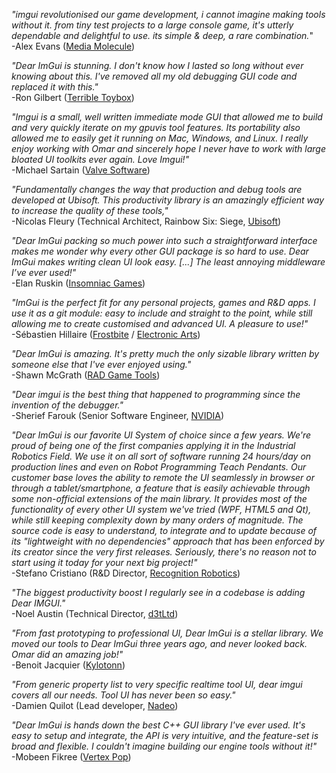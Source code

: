 _"imgui revolutionised our game development, i cannot imagine making tools without it. from tiny test projects to a large console game, it's utterly dependable and delightful to use. its simple & deep, a rare combination._"
<br>-Alex Evans ([Media Molecule](https://www.mediamolecule.com/))

_"Dear ImGui is stunning. I don't know how I lasted so long without ever knowing about this. I've removed all my old debugging GUI code and replaced it with this."_
<br>-Ron Gilbert ([Terrible Toybox](https://thimbleweedpark.com))

_"Imgui is a small, well written immediate mode GUI that allowed me to build and very quickly iterate on my gpuvis tool features. Its portability also allowed me to easily get it running on Mac, Windows, and Linux. I really enjoy working with Omar and sincerely hope I never have to work with large bloated UI toolkits ever again. Love Imgui!"_
<br>-Michael Sartain ([Valve Software](https://www.valvesoftware.com))

_"Fundamentally changes the way that production and debug tools are developed at Ubisoft. This productivity library is an amazingly efficient way to increase the quality of these tools,"_
<br>-Nicolas Fleury (Technical Architect, Rainbow Six: Siege, [Ubisoft](https://www.ubisoft.com))

_"Dear ImGui packing so much power into such a straightforward interface makes me wonder why every other GUI package is so hard to use. Dear ImGui makes writing clean UI look easy. [...] The least annoying middleware I’ve ever used!"_
<br>-Elan Ruskin ([Insomniac Games](https://insomniac.games))

_"ImGui is the perfect fit for any personal projects, games and R&D apps. I use it as a git module: easy to include and straight to the point, while still allowing me to create customised and advanced UI. A pleasure to use!"_
<br>-Sébastien Hillaire ([Frostbite](https://www.ea.com/frostbite) / [Electronic Arts](https://www.ea.com))

_"Dear ImGui is amazing. It's pretty much the only sizable library written by someone else that I've ever enjoyed using."_
<br>-Shawn McGrath ([RAD Game Tools](http://www.radgametools.com/))

_"Dear imgui is the best thing that happened to programming since the invention of the debugger."_
<br>-Sherief Farouk (Senior Software Engineer, [NVIDIA](http://www.nvidia.com))

_"Dear ImGui is our favorite UI System of choice since a few years. We're proud of being one of the first companies applying it in the Industrial Robotics Field.
We use it on all sort of software running 24 hours/day on production lines and even on Robot Programming Teach Pendants.
Our customer base loves the ability to remote the UI seamlessly in browser or through a tablet/smartphone, a feature that is easily achievable through some non-official extensions of the main library.
It provides most of the functionality of every other UI system we've tried (WPF, HTML5 and Qt), while still keeping complexity down by many orders of magnitude.
The source code is easy to understand, to integrate and to update because of its "lightweight with no dependencies" approach that has been enforced by its creator since the very first releases.
Seriously, there's no reason not to start using it today for your next big project!"_
<br>-Stefano Cristiano (R&D Director, [Recognition Robotics](https://recognitionrobotics.com/))

_"The biggest productivity boost I regularly see in a codebase is adding Dear IMGUI."_
<br>-Noel Austin (Technical Director, [d3tLtd](https://d3tltd.com/))

_"From fast prototyping to professional UI, Dear ImGui is a stellar library. We moved our tools to Dear ImGui three years ago, and never looked back. Omar did an amazing job!"_
<br>-Benoit Jacquier ([Kylotonn](https://www.kylotonn.com))

_"From generic property list to very specific realtime tool UI, dear imgui covers all our needs. Tool UI has never been so easy."_
<br>-Damien Quilot (Lead developer, [Nadeo](https://www.nadeo.com/))

_"Dear ImGui is hands down the best C++ GUI library I've ever used. It's easy to setup and integrate, the API is very intuitive, and the feature-set is broad and flexible. I couldn't imagine building our engine tools without it!"_
<br>-Mobeen Fikree ([Vertex Pop](http://www.vertexpop.com/))